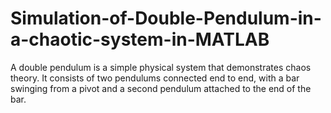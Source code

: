 # Simulation-of-Double-Pendulum-in-a-chaotic-system-in-MATLAB
A double pendulum is a simple physical system that demonstrates chaos theory. It consists of two pendulums connected end to end, with a bar swinging from a pivot and a second pendulum attached to the end of the bar.  
